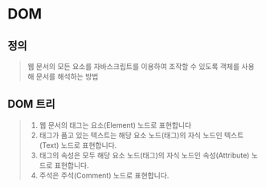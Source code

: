 # DOM

## 정의

> 웹 문서의 모든 요소를 자바스크립트를 이용하여 조작할 수 있도록 객체를 사용해 문서를 해석하는 방법

## DOM 트리

> 1. 웹 문서의 태그는 요소(Element) 노드로 표현합니다
> 2. 태그가 품고 있는 텍스트는 해당 요소 노드(태그)의 자식 노드인 텍스트(Text) 노드로 표현합니다.
> 3. 태그의 속성은 모두 해당 요소 노드(태그)의 자식 노드인 속성(Attribute) 노드로 표현합니다.
> 4. 주석은 주석(Comment) 노드로 표현합니다.